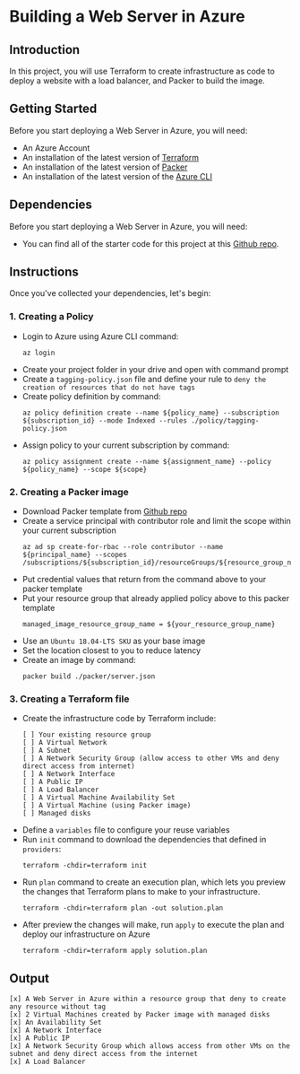 # Building a Web Server in Azure

## Introduction
In this project, you will use Terraform to create infrastructure as code to deploy a website with a load balancer, and Packer to build the image.

## Getting Started
Before you start deploying a Web Server in Azure, you will need:
- An Azure Account
- An installation of the latest version of [Terraform](https://developer.hashicorp.com/terraform/install)
- An installation of the latest version of [Packer](https://developer.hashicorp.com/packer/install)
- An installation of the latest version of the [Azure CLI](https://learn.microsoft.com/en-us/cli/azure/)

## Dependencies
Before you start deploying a Web Server in Azure, you will need:
- You can find all of the starter code for this project at this [Github repo](https://github.com/udacity/nd082-Azure-Cloud-DevOps-Starter-Code/tree/master/C1%20-%20Azure%20Infrastructure%20Operations/project/starter_files).

## Instructions
Once you've collected your dependencies, let's begin:
### 1. Creating a Policy
- Login to Azure using Azure CLI command:
	```
	az login
	```
- Create your project folder in your drive and open with command prompt
- Create a `tagging-policy.json` file and define your rule to `deny the creation of resources that do not have tags`
- Create policy definition by command:
	```
	az policy definition create --name ${policy_name} --subscription ${subscription_id} --mode Indexed --rules ./policy/tagging-policy.json
	```
- Assign policy to your current subscription by command:
	```
	az policy assignment create --name ${assignment_name} --policy ${policy_name} --scope ${scope}
	```
	
### 2. Creating a Packer image
- Download Packer template from [Github repo](https://github.com/udacity/nd082-Azure-Cloud-DevOps-Starter-Code/blob/master/C1%20-%20Azure%20Infrastructure%20Operations/project/starter_files/server.json)
- Create a service principal with contributor role and limit the scope within your current subscription 
	```
	az ad sp create-for-rbac --role contributor --name ${principal_name} --scopes /subscriptions/${subscription_id}/resourceGroups/${resource_group_name}
	```
- Put credential values that return from the command above to your packer template
- Put your resource group that already applied policy above to this packer template
	```
	managed_image_resource_group_name = ${your_resource_group_name}
	```
- Use an `Ubuntu 18.04-LTS SKU` as your base image
- Set the location closest to you to reduce latency
- Create an image by command:
	```
	packer build ./packer/server.json
	```
	
### 3. Creating a Terraform file
- Create the infrastructure code by Terraform include:
    ```
    [ ] Your existing resource group
    [ ] A Virtual Network
    [ ] A Subnet
    [ ] A Network Security Group (allow access to other VMs and deny direct access from internet)
    [ ] A Network Interface
    [ ] A Public IP
    [ ] A Load Balancer
    [ ] A Virtual Machine Availability Set
    [ ] A Virtual Machine (using Packer image)
    [ ] Managed disks
    ```
- Define a `variables` file to configure your reuse variables
- Run `init` command to download the dependencies that defined in `providers`:
	```
	terraform -chdir=terraform init
	```
- Run `plan` command to create an execution plan, which lets you preview the changes that Terraform plans to make to your infrastructure.
    ```
    terraform -chdir=terraform plan -out solution.plan
    ```
- After preview the changes will make, run `apply` to execute the plan and deploy our infrastructure on Azure
    ```
    terraform -chdir=terraform apply solution.plan
    ```
## Output
    [x] A Web Server in Azure within a resource group that deny to create any resource without tag
    [x] 2 Virtual Machines created by Packer image with managed disks
    [x] An Availability Set
    [x] A Network Interface
    [x] A Public IP
    [x] A Network Security Group which allows access from other VMs on the subnet and deny direct access from the internet
    [x] A Load Balancer
